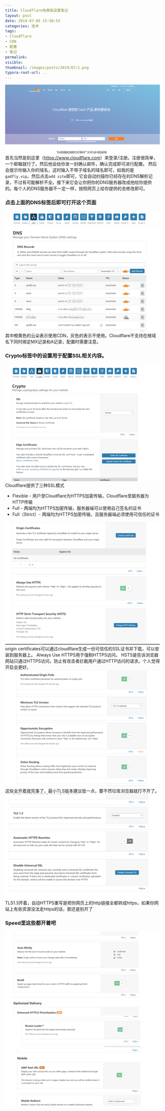 ```yaml
---
title: Cloudflare免费版设置笔记
layout: post
date: 2019-07-05 15:50:53
categories: 技术
tags:
- Cloudflare
- CDN
- 配置
- 笔记
permalink:
visible:
thumbnail: /images/posts/2019/07/1.png
typora-root-url: ..
---
```

![图片](/images/posts/2019/07/1.png)
首先当然是到这里（<https://www.cloudflare.com>）来登录/注册。注册很简单，一个邮箱就行了。然后他会给你发一封确认邮件，确认完成即可进行配置。
然后会提示你输入你的域名，这时输入不带子域名的域名即可，如我的是`gadfly.vip`，然后点击`add site`即可，它会自动扫描你已经存在的DNS解析记录，不过有可能解析不全。接下来它会让你把你的DNS服务器改成他给你提供的。每个人的DNS服务器不一定一样，按照网页上给你提供的去修改即可。
### 点击上面的DNS标签后即可打开这个页面
![图片](/images/posts/2019/07/2.png)
其中橙黄色的云朵表示使用CDN，灰色的表示不使用。Cloudflare不支持在根域名下同时绑定MX记录和A记录，配置时需要注意。
### Crypto标签中的设置用于配置SSL相关内容。
![图片](/images/posts/2019/07/3.png)
Cloudflare提供了三种SSL模式
* Flexible - 用户至Cloudflare为HTTPS加密传输，Cloudflare至服务器为HTTP传输
* Full - 两端均为HTTPS加密传输，服务器端可以使用自己签名的证书
* Full（Strict）- 两端均为HTTPS加密传输，且服务器端必须使用可信任的证书

![图片](/images/posts/2019/07/4.png)
origin certificates可以通过cloudflare生成一份可信任的SSL证书并下载，可以安装到服务器上。
Always Use HTTPS用于强制HTTPS访问。
HSTS是告诉浏览器网站只通过HTTPS访问，防止有攻击者拦截用户通过HTTP访问的请求。个人觉得开启会更好。
![图片](/images/posts/2019/07/5.png)
这些全开着就完事了，最小TLS版本建议低一点，要不然垃圾浏览器就打不开了。
![图片](/images/posts/2019/07/6.png)
TLS1.3开着，自动HTTPS重写是把你网页上的http链接全都转成https，如果你网站上有些资源没法走https的话，那还是别开了
### Speed里这些都开着吧
![图片](/images/posts/2019/07/7.png)
![图片](/images/posts/2019/07/8.png)
![图片](/images/posts/2019/07/9.png)